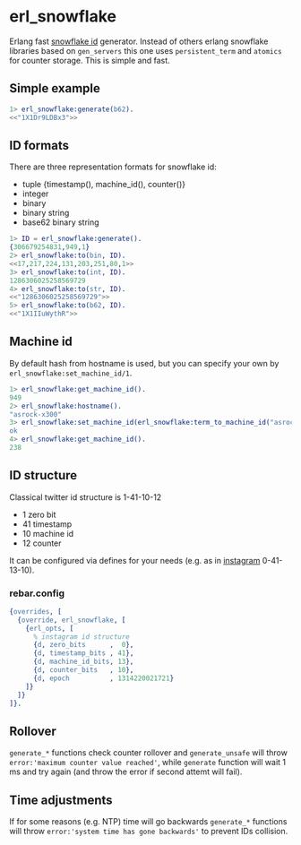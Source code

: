 # erl_snowflake

Erlang fast [snowflake id](https://en.wikipedia.org/wiki/Snowflake_ID) generator. Instead of others erlang snowflake libraries based on `gen_servers` this one uses `persistent_term` and `atomics` for counter storage. This is simple and fast.

## Simple example

```erlang
1> erl_snowflake:generate(b62).
<<"1X1Dr9LDBx3">>
```

## ID formats

There are three representation formats for snowflake id:
 * tuple {timestamp(), machine_id(), counter()}
 * integer
 * binary
 * binary string
 * base62 binary string

```erlang
1> ID = erl_snowflake:generate().
{306679254831,949,1}
2> erl_snowflake:to(bin, ID).
<<17,217,224,131,203,251,80,1>>
3> erl_snowflake:to(int, ID).
1286306025258569729
4> erl_snowflake:to(str, ID).
<<"1286306025258569729">>
5> erl_snowflake:to(b62, ID).
<<"1X1IIuWythR">>
```

## Machine id

By default hash from hostname is used, but you can specify your own by `erl_snowflake:set_machine_id/1`.

```erlang
1> erl_snowflake:get_machine_id().
949
2> erl_snowflake:hostname().
"asrock-x300"
3> erl_snowflake:set_machine_id(erl_snowflake:term_to_machine_id("asrock-x300-1")).
ok
4> erl_snowflake:get_machine_id().
238
```

## ID structure

Classical twitter id structure is 1-41-10-12
 * 1 zero bit
 * 41 timestamp
 * 10 machine id
 * 12 counter

It can be configured via defines for your needs (e.g. as in [instagram](https://instagram-engineering.com/sharding-ids-at-instagram-1cf5a71e5a5c) 0-41-13-10).

### rebar.config
```erlang
{overrides, [
  {override, erl_snowflake, [
    {erl_opts, [
      % instagram id structure
      {d, zero_bits      ,  0},
      {d, timestamp_bits , 41},
      {d, machine_id_bits, 13},
      {d, counter_bits   , 10},
      {d, epoch          , 1314220021721}
    ]}
  ]}
]}.
```

## Rollover

`generate_*` functions check counter rollover and `generate_unsafe` will throw `error:'maximum counter value reached'`, while `generate` function will wait 1 ms and try again (and throw the error if second attemt will fail).

## Time adjustments

If for some reasons (e.g. NTP) time will go backwards `generate_*` functions will throw `error:'system time has gone backwards'` to prevent IDs collision.
